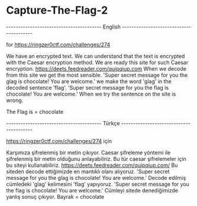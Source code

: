 # Capture-The-Flag-2
---------------------------------------- English ----------------------------------------

for https://ringzer0ctf.com/challenges/274

We have an encrypted text. We can understand that the text is encrypted with the Caesar encryption method.
We are ready this site for such Caesar encryption.
https://deets.feedreader.com/quipqiup.com
When we decode from this site we get the most sensible.
'Super secret message for you the glag is chocolate! You are welcome.'
we make the word 'glag' in the decoded sentence 'flag'.
'Super secret message for you the flag is chocolate! You are welcome.'
When we try the sentence on the site is wrong.

The Flag is = chocolate 

---------------------------------------- Türkçe ----------------------------------------

https://ringzer0ctf.com/challenges/274 için

Karşımıza şifrelenmiş bir metin çıkıyor. Caesar şifreleme yöntemi ile şifrelenmiş bir metin olduğunu anlayabiliriz.
Bu tür caesar şifrelemeler için bu siteyi kullanabiliriz. 
https://deets.feedreader.com/quipqiup.com/
Bu siteden decode ettiğimizde en mantıklı olanı alıyoruz.
'Super secret message for you the glag is chocolate! You are welcome.'
Decode edilmiş cümledeki 'glag' kelimesini 'flag' yapıyoruz.
'Super secret message for you the flag is chocolate! You are welcome.'
Cümleyi sitede denediğimizde yanlış sonuç çıkıyor. 
Bayrak = chocolate
